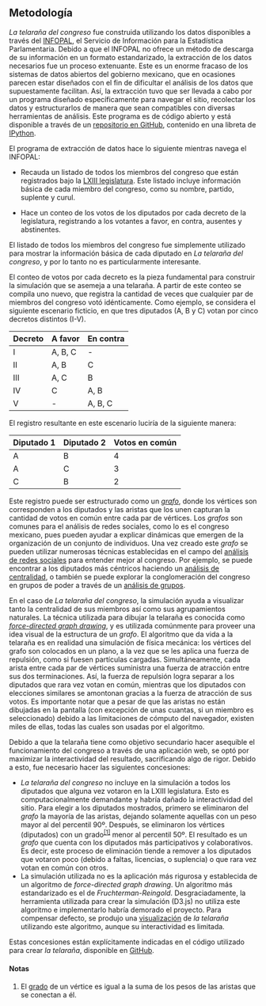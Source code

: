 ## Metodología

*La telaraña del congreso* fue construida utilizando los datos disponibles a
través del [INFOPAL](http://www.diputados.gob.mx/sistema_legislativo.html), el
Servicio de Información para la Estadística Parlamentaria. Debido a que el
INFOPAL no ofrece un método de descarga de su información en un formato
estandarizado, la extracción de los datos necesarios fue un proceso extenuante.
Este es un enorme fracaso de los sistemas de datos abiertos del gobierno
mexicano, que en ocasiones parecen estar diseñados con el fin de dificultar el
análisis de los datos que supuestamente facilitan. Así, la extracción tuvo que
ser llevada a cabo por un programa diseñado específicamente para navegar el
sitio, recolectar los datos y estructurarlos de manera que sean compatibles 
con diversas herramientas de análisis. Este programa es de código abierto y
está disponible a través de un [repositorio en GitHub](https://github.com/DiegoAlbertoTorres/diputados),
contenido en una libreta de [IPython](https://ipython.readthedocs.io/en/stable/).

El programa de extracción de datos hace lo siguiente mientras navega el INFOPAL:

* Recauda un listado de todos los miembros del congreso que están registrados
  bajo la [LXIII
  legislatura](http://sitl.diputados.gob.mx/LXIII_leg/listado_diputados_gpnp.php?tipot=TOTAL).
  Este listado incluye información básica de cada miembro del congreso, como su
  nombre, partido, suplente y curul.

* Hace un conteo de los votos de los diputados por cada decreto de la
  legislatura, registrando a los votantes a favor, en contra, ausentes y
  abstinentes.

El listado de todos los miembros del congreso fue simplemente utilizado para
mostrar la información básica de cada diputado en *La telaraña del congreso*, y por lo tanto
no es particularmente interesante.

El conteo de votos por cada decreto es la pieza fundamental para construir la
simulación que se asemeja a una telaraña. A partir de este conteo se compila
uno nuevo, que registra la cantidad de veces que cualquier par de miembros del
congreso votó idénticamente. Como ejemplo, se considera el siguiente escenario
ficticio, en que tres diputados (A, B y C) votan por cinco decretos distintos
(I-V).

Decreto | A favor | En contra
--------|---------|----------
I       | A, B, C | -
II      | A, B    | C
III     | A, C    | B
IV      | C       | A, B
V       | -       | A, B, C

El registro resultante en este escenario luciría de la siguiente manera:

Diputado 1 | Diputado 2 | Votos en común
-----------|------------|---------------
A          | B          | 4 
A          | C          | 3 
C          | B          | 2

Este registro puede ser estructurado como un
[*grafo*](https://es.wikipedia.org/wiki/Grafo), donde los vértices son
corresponden a los diputados y las aristas que los unen capturan la cantidad de
votos en común entre cada par de vértices. Los *grafos* son comunes para el
análisis de redes sociales, como lo es el congreso mexicano, pues pueden ayudar
a explicar dinámicas que emergen de la organización de un conjunto de
individuos. Una vez creado este *grafo* se pueden utilizar numerosas técnicas
establecidas en el campo del [análisis de redes
sociales](https://en.wikipedia.org/wiki/Social_network_analysis) para entender
mejor al congreso. Por ejemplo, se puede encontrar a los diputados más
céntricos haciendo un [análisis de
centralidad](https://en.wikipedia.org/wiki/Betweenness_centrality), o también
se puede explorar la conglomeración del congreso en grupos de poder a través de un
[análisis de grupos](https://es.wikipedia.org/wiki/An%C3%A1lisis_de_grupos).

En el caso de *La telaraña del congreso*, la simulación ayuda a visualizar
tanto la centralidad de sus miembros así como sus agrupamientos naturales. La
técnica utilizada para dibujar la telaraña es conocida como [*force-directed
graph drawing*](https://en.wikipedia.org/wiki/Force-directed_graph_drawing), y
es utilizada comúnmente para proveer una idea visual de la estructura de un
*grafo*. El algoritmo que da vida a la telaraña es en realidad una simulación
de física mecánica: los vértices del grafo son colocados en un plano, a la vez
que se les aplica una fuerza de repulsión, como si fuesen partículas cargadas.
Simultáneamente, cada arista entre cada par de vértices suministra una fuerza
de atracción entre sus dos terminaciones. Así, la fuerza de repulsión logra
separar a los diputados que rara vez votan en común, mientras que los diputados
con elecciones similares se amontonan gracias a la fuerza de atracción de sus
votos. Es importante notar que a pesar de que las aristas no están dibujadas
en la pantalla (con excepción de unas cuantas, si un miembro es seleccionado)
debido a las limitaciones de cómputo del navegador, existen miles de ellas, todas
las cuales son usadas por el algoritmo.

Debido a que la telaraña tiene como objetivo secundario hacer asequible el
funcionamiento del congreso a través de una aplicación web, se optó por
maximizar la interactividad del resultado, sacrificando algo de rigor. Debido
a esto, fue necesario hacer las siguientes concesiones:

* *La telaraña del congreso* no incluye en la simulación a todos los diputados
  que alguna vez votaron en la LXIII legislatura. Esto es computacionalmente
  demandante y habría dañado la interactividad del sitio. Para elegir a los
  diputados mostrados, primero se eliminaron del *grafo* la mayoría de las
  aristas, dejando solamente aquellas con un peso mayor al del percentil 90º.
  Después, se eliminaron los vértices (diputados) con un
  grado<sup>[[1]](#notas)</sup> menor al percentil 50º. El resultado es un
  *grafo* que cuenta con los diputados más participativos y colaborativos. Es
  decir, este proceso de eliminación tiende a remover a los diputados que
  votaron poco (debido a faltas, licencias, o suplencia) o que rara vez votan
  en común con otros.
* La simulación utilizada no es la aplicación más rigurosa y establecida de un
  algoritmo de *force-directed graph drawing*. Un algoritmo más estandarizado
  es el de *Fruchterman-Reingold*. Desgraciadamente, la herramienta utilizada
  para crear la simulación (D3.js) no utiliza este algoritmo e implementarlo
  habría demorado el proyecto. Para compensar defecto, se produjo una
  [visualización](https://es.diegotorr.es/media/simple.html) de *la telaraña*
  utilizando este algoritmo, aunque su interactividad es limitada.

Estas concesiones están explícitamente indicadas en el código utilizado para
crear *la telaraña*, disponible en [GitHub](https://github.com/DiegoAlbertoTorres/diputados).

#### <a name='notas'>Notas</a>
1. El [grado](https://es.wikipedia.org/wiki/Grado_(teor%C3%ADa_de_grafos)) de un
   vértice es igual a la suma de los pesos de las aristas que se conectan a él.
